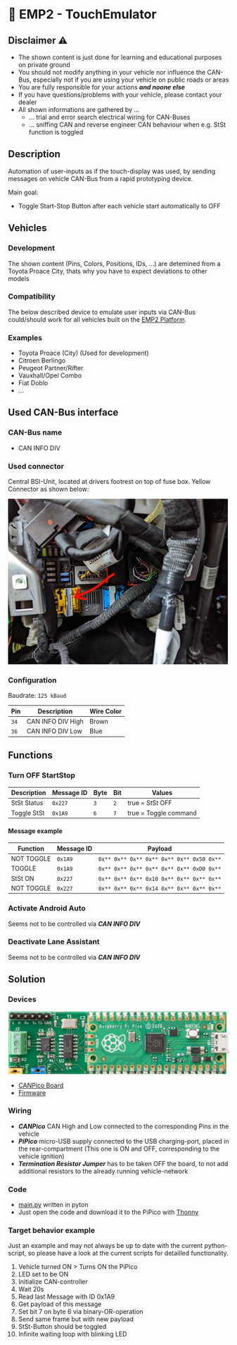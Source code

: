 # :car: EMP2 - TouchEmulator

## Disclaimer :warning:
- The shown content is just done for learning and educational purposes on private ground
- You should not modify anything in your vehicle nor influence the CAN-Bus, especially not if you are using your vehicle on public roads or areas
- You are fully responsible for your actions ***and noone else***
- If you have questions/problems with your vehicle, please contact your dealer
- All shown informations are gathered by ...
  - ... trial and error search electrical wiring for CAN-Buses
  - ... sniffing CAN and reverse engineer CAN behaviour when e.g. StSt function is toggled

## Description

Automation of user-inputs as if the touch-display was used, by sending messages on vehicle CAN-Bus from a rapid prototyping device.

Main goal:
- Toggle Start-Stop Button after each vehicle start automatically to OFF

## Vehicles

### Development
The shown content (Pins, Colors, Positions, IDs, ...) are detemined from a Toyota Proace City, thats why you have to expect deviations to other models

### Compatibility
The below described device to emulate user inputs via CAN-Bus could/should work for all vehicles built on the [EMP2 Platform](https://en.wikipedia.org/wiki/PSA_EMP2_platform).

### Examples
- Toyota Proace (City) (Used for development)
- Citroen Berlingo
- Peugeot Partner/Rifter
- Vauxhall/Opel Combo
- Fiat Doblo
- ...

## Used CAN-Bus interface

### CAN-Bus name
- CAN INFO DIV

### Used connector
Central BSI-Unit, located at drivers footrest on top of fuse box.
Yellow Connector as shown below:

![CAN INFO DIV Connector](doc/CAN_INFO_DIV_Connector.jpg)

### Configuration

Baudrate:  `125 kBaud`

| Pin | Description | Wire Color |
| --- | --- | --- |
| `34` | CAN INFO DIV High | Brown |
| `36` | CAN INFO DIV Low | Blue |

## Functions

### Turn OFF StartStop

| Description | Message ID | Byte | Bit | Values |
| --- | --- | --- | --- | --- |
| StSt Status | `0x227` | `3` | `2` | true = StSt OFF |
| Toggle StSt | `0x1A9` | `6` | `7` | true = Toggle command |

#### Message example

| Function | Message ID | Payload |
| ---  | --- | --- |
| NOT TOGGLE | `0x1A9` | `0x** 0x** 0x** 0x** 0x** 0x** 0x50 0x**` |
| TOGGLE | `0x1A9` | `0x** 0x** 0x** 0x** 0x** 0x** 0xD0 0x**` |
| StSt ON | `0x227` | `0x** 0x** 0x** 0x10 0x** 0x** 0x** 0x**` |
| NOT TOGGLE | `0x227` | `0x** 0x** 0x** 0x14 0x** 0x** 0x** 0x**` |

### Activate Android Auto

Seems not to be controlled via ***CAN INFO DIV***

### Deactivate Lane Assistant

Seems not to be controlled via ***CAN INFO DIV***

## Solution

### Devices

![Picture of prepared device](doc/canpico.png)

- [CANPico Board](https://www.raspberrypi.com/products/raspberry-pi-pico/)
- [Firmware](https://github.com/kentindell/canhack/tree/master/pico/micropython)

### Wiring

- ***CANPico*** CAN High and Low connected to the corresponding Pins in the vehicle
- ***PiPico*** micro-USB supply connected to the USB charging-port, placed in the rear-compartment (This one is ON and OFF, corresponding to the vehicle ignition)
- ***Termination Resistor Jumper*** has to be taken OFF the board, to not add additional resistors to the already running vehicle-network

### Code
- [main.py](main.py) written in pyton
- Just open the code and download it to the PiPico with [Thonny](https://thonny.org/)

### Target behavior example

Just an example and may not always be up to date with the current python-script, so please have a look at the current scripts for detailled functionality.

1. Vehicle turned ON > Turns ON the PiPico
2. LED set to be ON
3. Initialize CAN-controller
4. Wait 20s
5. Read last Message with ID 0x1A9
6. Get payload of this message
7. Set bit 7 on byte 6 via binary-OR-operation
8. Send same frame but with new payload
9. StSt-Button should be toggled
10. Infinite waiting loop with blinking LED
